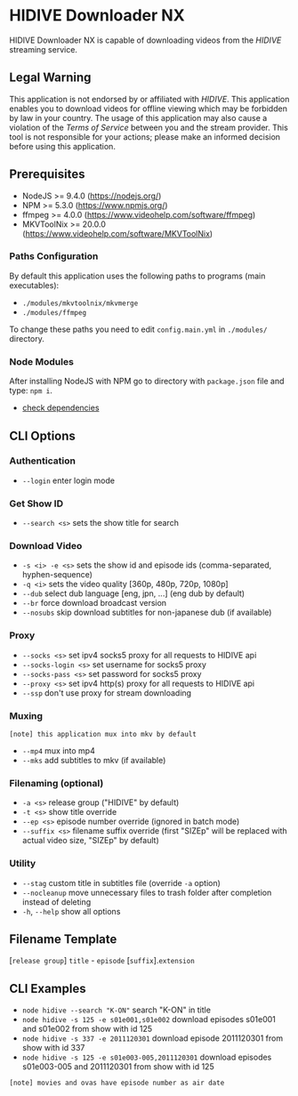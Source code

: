 # HIDIVE Downloader NX

HIDIVE Downloader NX is capable of downloading videos from the *HIDIVE* streaming service.

## Legal Warning

This application is not endorsed by or affiliated with *HIDIVE*. This application enables you to download videos for offline viewing which may be forbidden by law in your country. The usage of this application may also cause a violation of the *Terms of Service* between you and the stream provider. This tool is not responsible for your actions; please make an informed decision before using this application.

## Prerequisites

* NodeJS >= 9.4.0 (https://nodejs.org/)
* NPM >= 5.3.0 (https://www.npmjs.org/)
* ffmpeg >= 4.0.0 (https://www.videohelp.com/software/ffmpeg)
* MKVToolNix >= 20.0.0 (https://www.videohelp.com/software/MKVToolNix)

### Paths Configuration

By default this application uses the following paths to programs (main executables):
* `./modules/mkvtoolnix/mkvmerge`
* `./modules/ffmpeg`

To change these paths you need to edit `config.main.yml` in `./modules/` directory.

### Node Modules

After installing NodeJS with NPM go to directory with `package.json` file and type: `npm i`.
* [check dependencies](https://david-dm.org/seiya-dev/hidive-downloader-nx)

## CLI Options

### Authentication

* `--login` enter login mode

### Get Show ID

* `--search <s>` sets the show title for search

### Download Video

* `-s <i> -e <s>` sets the show id and episode ids (comma-separated, hyphen-sequence)
* `-q <i>` sets the video quality [360p, 480p, 720p, 1080p]
* `--dub` select dub language [eng, jpn, ...] (eng dub by default)
* `--br` force download broadcast version
* `--nosubs` skip download subtitles for non-japanese dub (if available)

### Proxy

* `--socks <s>` set ipv4 socks5 proxy for all requests to HIDIVE api
* `--socks-login <s>` set username for socks5 proxy
* `--socks-pass <s>`  set password for socks5 proxy
* `--proxy <s>` set ipv4 http(s) proxy for all requests to HIDIVE api
* `--ssp` don't use proxy for stream downloading

### Muxing

`[note] this application mux into mkv by default`
* `--mp4` mux into mp4
* `--mks` add subtitles to mkv (if available)

### Filenaming (optional)

* `-a <s>` release group ("HIDIVE" by default)
* `-t <s>` show title override
* `--ep <s>` episode number override (ignored in batch mode)
* `--suffix <s>` filename suffix override (first "SIZEp" will be replaced with actual video size, "SIZEp" by default)

### Utility

* `--stag` custom title in subtitles file (override `-a` option)
* `--nocleanup` move unnecessary files to trash folder after completion instead of deleting
* `-h`, `--help` show all options

## Filename Template

[`release group`] `title` - `episode` [`suffix`].`extension`

## CLI Examples

* `node hidive --search "K-ON"` search "K-ON" in title
* `node hidive -s 125 -e s01e001,s01e002` download episodes s01e001 and s01e002 from show with id 125
* `node hidive -s 337 -e 2011120301` download episode 2011120301 from show with id 337
* `node hidive -s 125 -e s01e003-005,2011120301` download episodes s01e003-005 and 2011120301 from show with id 125

`[note] movies and ovas have episode number as air date`
